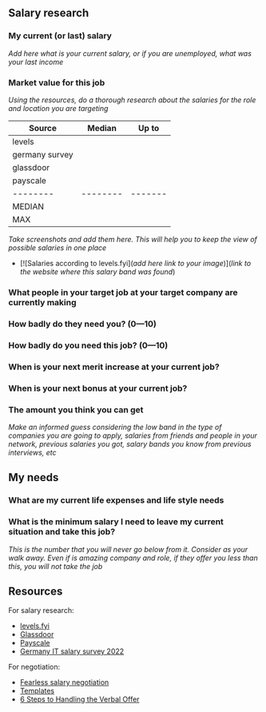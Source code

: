 ## Salary research

### My current (or last) salary

_Add here what is your current salary, or if you are unemployed, what was your last income_

### Market value for this job

_Using the resources, do a thorough research about the salaries for the role and location you are targeting_

| Source | Median | Up to |
|--------|--------|-------|
| levels |  |  |
| germany survey |  |  |
| glassdoor |  |  |
| payscale |  |  |
|--------|--------|-------|
| MEDIAN |  |  |
| MAX |  |  |

_Take screenshots and add them here. This will help you to keep the view of possible salaries in one place_

- [![Salaries according to levels.fyi](_add here link to your image_)](_link to the website where this salary band was found_)

 
### What people in your target job at your target company are currently making



### How badly do they need you? (0—10)



### How badly do you need this job? (0—10)



### When is your next merit increase at your current job?


### When is your next bonus at your current job?



### The amount you think you can get

_Make an informed guess considering the low band in the type of companies you are going to apply, salaries from friends and people in your network, previous salaries you got, salary bands you know from previous interviews, etc_


## My needs

### What are my current life expenses and life style needs



### What is the minimum salary I need to leave my current situation and take this job?

_This is the number that you will never go below from it. Consider as your walk away. Even if is amazing company and role, if they offer you less than this, you will not take the job_





## Resources

For salary research:
- [levels.fyi](https://www.levels.fyi/t/software-engineer/locations/berlin-metropolitan-region)
- [Glassdoor](https://www.glassdoor.com/Salaries/software-engineer-salary-SRCH_IM1020_KO0,17.htm)
- [Payscale](https://www.payscale.com/research/DE/Job=Software_Engineer/Salary)
- [Germany IT salary survey 2022](https://ksyula.github.io/Salary-report/)

For negotiation:
- [Fearless salary negotiation](https://fearlesssalarynegotiation.com/book/negotiate/what-is-your-minimum-acceptable-salary/)
- [Templates](https://fearlesssalarynegotiation.com/salary-negotiation-email-sample/#ask-for-time-template)
- [6 Steps to Handling the Verbal Offer](https://right-resources.com/6-steps-to-handling-the-verbal-offer/)

